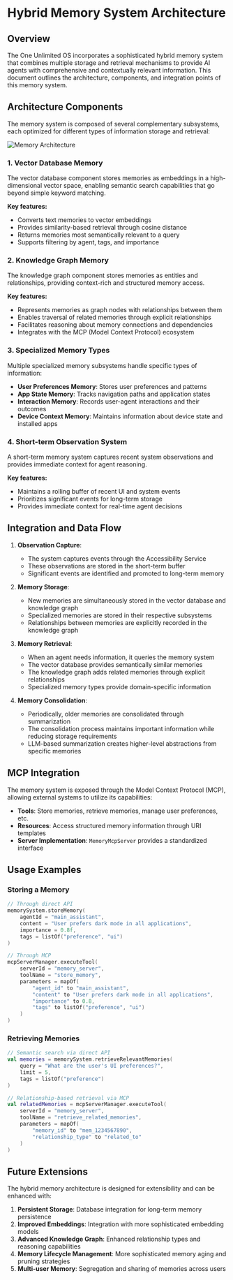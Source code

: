 # Hybrid Memory System Architecture

## Overview

The One Unlimited OS incorporates a sophisticated hybrid memory system that combines multiple storage and retrieval mechanisms to provide AI agents with comprehensive and contextually relevant information. This document outlines the architecture, components, and integration points of this memory system.

## Architecture Components

The memory system is composed of several complementary subsystems, each optimized for different types of information storage and retrieval:

![Memory Architecture](https://mermaid.ink/img/pako:eNp1kk1uwjAQha8y8qqVuAAbkCqVSoUKlqyqRgs3GUJUY0f5KVRVzr46YyhIQJfxvPdm5tnOGbJSIWSQFxsUluXGFtztd4WuSnP_xosbvT2gZXt9qWbTaM4qBdTUbmszXxPsOlrpqmQxAX3oqbdBabCqnZWHuAzYvT-gE2LPwmDXhCCJRCgCGrFo0aOFQ_bx9OVZBC8imvhUUIYTqFSpPZUGwzM6HU1lUzudMEzSbmOJmNHK0H6qazNH7-sSC9ePRiAo4kzIkRhPpZQDwQbhiKcJT_5pR-KNVKU5DL0QOEcXwMRfCXgS9cNpfDWo1MZWl9NuFP_0LvdlzxmS7wnp77Ll8XLc1NpW-N-s_ZJJkJXaoWNTOi1Lti9Q0S-MKbYi2dZYQc5MYS_M1m5QJlNXVZCBq0-waYw6fMMOcr9vbI2qRxvI9AFVYVsaeJAR_rYg-wI9KRkD)

### 1. Vector Database Memory

The vector database component stores memories as embeddings in a high-dimensional vector space, enabling semantic search capabilities that go beyond simple keyword matching.

**Key features:**
- Converts text memories to vector embeddings
- Provides similarity-based retrieval through cosine distance
- Returns memories most semantically relevant to a query
- Supports filtering by agent, tags, and importance

### 2. Knowledge Graph Memory

The knowledge graph component stores memories as entities and relationships, providing context-rich and structured memory access.

**Key features:**
- Represents memories as graph nodes with relationships between them
- Enables traversal of related memories through explicit relationships
- Facilitates reasoning about memory connections and dependencies
- Integrates with the MCP (Model Context Protocol) ecosystem

### 3. Specialized Memory Types

Multiple specialized memory subsystems handle specific types of information:

- **User Preferences Memory**: Stores user preferences and patterns
- **App State Memory**: Tracks navigation paths and application states
- **Interaction Memory**: Records user-agent interactions and their outcomes
- **Device Context Memory**: Maintains information about device state and installed apps

### 4. Short-term Observation System

A short-term memory system captures recent system observations and provides immediate context for agent reasoning.

**Key features:**
- Maintains a rolling buffer of recent UI and system events
- Prioritizes significant events for long-term storage
- Provides immediate context for real-time agent decisions

## Integration and Data Flow

1. **Observation Capture**:
   - The system captures events through the Accessibility Service
   - These observations are stored in the short-term buffer
   - Significant events are identified and promoted to long-term memory

2. **Memory Storage**:
   - New memories are simultaneously stored in the vector database and knowledge graph
   - Specialized memories are stored in their respective subsystems
   - Relationships between memories are explicitly recorded in the knowledge graph

3. **Memory Retrieval**:
   - When an agent needs information, it queries the memory system
   - The vector database provides semantically similar memories
   - The knowledge graph adds related memories through explicit relationships
   - Specialized memory types provide domain-specific information

4. **Memory Consolidation**:
   - Periodically, older memories are consolidated through summarization
   - The consolidation process maintains important information while reducing storage requirements
   - LLM-based summarization creates higher-level abstractions from specific memories

## MCP Integration

The memory system is exposed through the Model Context Protocol (MCP), allowing external systems to utilize its capabilities:

- **Tools**: Store memories, retrieve memories, manage user preferences, etc.
- **Resources**: Access structured memory information through URI templates
- **Server Implementation**: `MemoryMcpServer` provides a standardized interface

## Usage Examples

### Storing a Memory

```kotlin
// Through direct API
memorySystem.storeMemory(
    agentId = "main_assistant",
    content = "User prefers dark mode in all applications",
    importance = 0.8f,
    tags = listOf("preference", "ui")
)

// Through MCP
mcpServerManager.executeTool(
    serverId = "memory_server",
    toolName = "store_memory",
    parameters = mapOf(
        "agent_id" to "main_assistant",
        "content" to "User prefers dark mode in all applications",
        "importance" to 0.8,
        "tags" to listOf("preference", "ui")
    )
)
```

### Retrieving Memories

```kotlin
// Semantic search via direct API
val memories = memorySystem.retrieveRelevantMemories(
    query = "What are the user's UI preferences?",
    limit = 5,
    tags = listOf("preference")
)

// Relationship-based retrieval via MCP
val relatedMemories = mcpServerManager.executeTool(
    serverId = "memory_server",
    toolName = "retrieve_related_memories",
    parameters = mapOf(
        "memory_id" to "mem_1234567890",
        "relationship_type" to "related_to"
    )
)
```

## Future Extensions

The hybrid memory architecture is designed for extensibility and can be enhanced with:

1. **Persistent Storage**: Database integration for long-term memory persistence
2. **Improved Embeddings**: Integration with more sophisticated embedding models
3. **Advanced Knowledge Graph**: Enhanced relationship types and reasoning capabilities
4. **Memory Lifecycle Management**: More sophisticated memory aging and pruning strategies
5. **Multi-user Memory**: Segregation and sharing of memories across users
